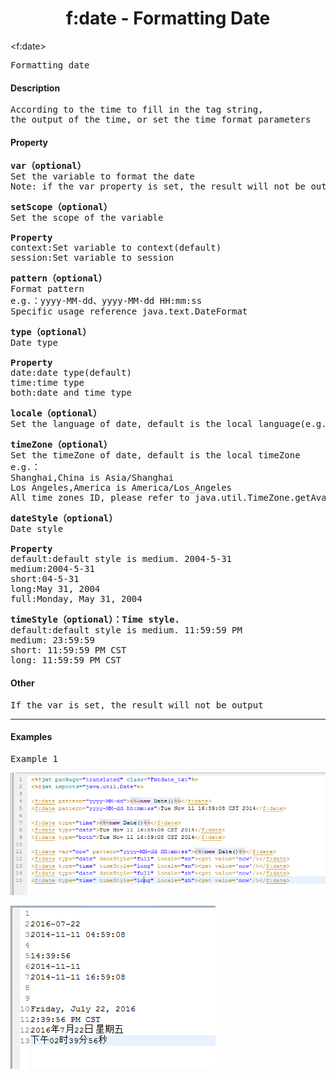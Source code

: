 # <div align="center">f:date - Formatting Date</div> #

&lt;f:date&gt;
<pre>
Formatting date
</pre>

#### Description ####

<pre>
According to the time to fill in the tag string, 
the output of the time, or set the time format parameters
</pre>

#### Property ####

<pre>
<b>var（optional）</b>
Set the variable to format the date
Note: if the var property is set, the result will not be output
</pre>

<pre>
<b>setScope（optional）</b>
Set the scope of the variable

<b>Property</b>
context:Set variable to context(default)
session:Set variable to session
</pre>

<pre>
<b>pattern（optional）</b>
Format pattern
e.g.：yyyy-MM-dd、yyyy-MM-dd HH:mm:ss
Specific usage reference java.text.DateFormat
</pre>

<pre>
<b>type（optional）</b>
Date type

<b>Property</b>
date:date type(default)
time:time type
both:date and time type
</pre>

<pre>
<b>locale（optional）</b>
Set the language of date, default is the local language(e.g. English is en, Chinese is zh)
</pre>

<pre>
<b>timeZone（optional）</b>
Set the timeZone of date, default is the local timeZone
e.g.：
Shanghai,China is Asia/Shanghai
Los Angeles,America is America/Los_Angeles
All time zones ID, please refer to java.util.TimeZone.getAvailableIDs()
</pre>

<pre>
<b>dateStyle（optional）</b>
Date style

<b>Property</b>
default:default style is medium. 2004-5-31
medium:2004-5-31
short:04-5-31
long:May 31, 2004
full:Monday, May 31, 2004
</pre>

<pre>
<b>timeStyle（optional）：Time style.</b>
default:default style is medium. 11:59:59 PM
medium: 23:59:59
short: 11:59:59 PM CST
long: 11:59:59 PM CST
</pre>

#### Other ####

<pre>
If the var is set, the result will not be output
</pre>

----------

#### Examples ####

<pre>
Example 1
</pre>

![](image/f_date_tag_template1.png)

![](image/f_date_result1.png)